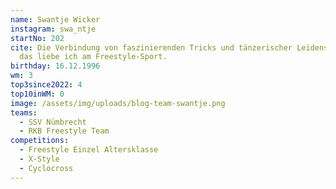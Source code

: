```yaml
---
name: Swantje Wicker
instagram: swa_ntje
startNo: 202
cite: Die Verbindung von faszinierenden Tricks und tänzerischer Leidenschaft,
  das liebe ich am Freestyle-Sport.
birthday: 16.12.1996
wm: 3
top3since2022: 4
top10inWM: 0
image: /assets/img/uploads/blog-team-swantje.png
teams:
  - SSV Nümbrecht
  - RKB Freestyle Team
competitions:
  - Freestyle Einzel Altersklasse
  - X-Style
  - Cyclocross
---
```

